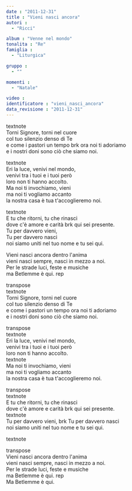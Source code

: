 ```yaml
---
date : "2011-12-31"
title : "Vieni nasci ancora"
autori : 
  - "Ricci"

album : "Venne nel mondo"
tonalita : "Re"
famiglia : 
  - "Liturgica"

gruppo : 
  - ""

momenti : 
  - "Natale"

video : 
identificatore : "vieni_nasci_ancora"
data_revisione : "2011-12-31"
---
```

  
  
textnote  
Torni Signore, torni nel cuore  
col tuo silenzio denso di Te  
e come i pastori un tempo brk ora noi ti adoriamo  
e i nostri doni sono ciò che siamo noi.  
  
  
textnote  
Eri la luce, venivi nel mondo,  
venivi tra i tuoi e i tuoi però  
loro non ti hanno accolto.  
Ma noi ti invochiamo, vieni  
ma noi ti vogliamo accanto  
la nostra casa è tua t'accoglieremo noi.  
  
  
textnote  
E tu che ritorni, tu che rinasci  
dove c'è amore e carità brk qui sei presente.  
Tu per davvero vieni,  
Tu per davvero nasci  
noi siamo uniti nel tuo nome e tu sei qui.  
  
  
 Vieni nasci ancora  dentro l'anima   
vieni nasci sempre,  nasci in mezzo a noi.   
Per le strade luci,  feste e musiche   
ma Betlemme è qui. rep   
  
  
transpose  
textnote  
Torni Signore, torni nel cuore  
col tuo silenzio denso di Te  
e come i pastori un tempo ora noi ti adoriamo  
e i nostri doni sono ciò che siamo noi.  
  
  
transpose  
textnote  
Eri la luce, venivi nel mondo,  
venivi tra i tuoi e i tuoi però  
loro non ti hanno accolto.  
textnote  
Ma noi ti invochiamo, vieni  
ma noi ti vogliamo accanto  
la nostra casa è tua t'accoglieremo noi.  
  
  
transpose  
textnote  
E tu che ritorni, tu che rinasci  
dove c'è amore e carità brk qui sei presente.  
textnote  
Tu per davvero vieni, brk Tu per davvero nasci  
noi siamo uniti nel tuo nome e tu sei qui.  
  
textnote  
  
transpose  
 Vieni nasci ancora  dentro l'anima   
vieni nasci sempre,  nasci in mezzo a noi.   
Per le strade luci,  feste e musiche   
ma Betlemme è qui. rep   
 Ma Betlemme è qui.   
  
  
  
  
  

